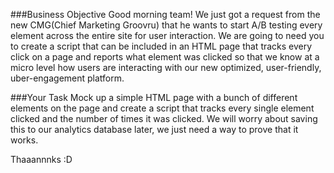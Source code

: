 ###Business Objective
Good morning team! We just got a request from the new CMG(Chief Marketing Groovru) that he wants to start A/B testing every element across the entire site for user interaction. We are going to need you to create a script that can be included in an HTML page that tracks every click on a page and reports what element was clicked so that we know at a micro level how users are interacting with our new optimized, user-friendly, uber-engagement platform.

###Your Task
Mock up a simple HTML page with a bunch of different elements on the page and create a script that tracks every single element clicked and the number of times it was clicked. We will worry about saving this to our analytics database later, we just need a way to prove that it works.

Thaaannnks :D
